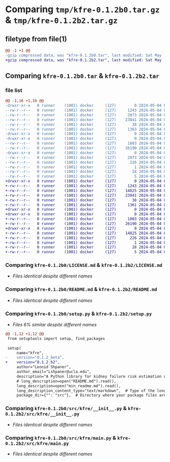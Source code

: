 # Comparing `tmp/kfre-0.1.2b0.tar.gz` & `tmp/kfre-0.1.2b2.tar.gz`

## filetype from file(1)

```diff
@@ -1 +1 @@
-gzip compressed data, was "kfre-0.1.2b0.tar", last modified: Sat May  4 06:22:36 2024, max compression
+gzip compressed data, was "kfre-0.1.2b2.tar", last modified: Sat May  4 06:47:22 2024, max compression
```

## Comparing `kfre-0.1.2b0.tar` & `kfre-0.1.2b2.tar`

### file list

```diff
@@ -1,16 +1,16 @@
-drwxr-xr-x   0 runner    (1001) docker     (127)        0 2024-05-04 06:22:36.505899 kfre-0.1.2b0/
--rw-r--r--   0 runner    (1001) docker     (127)     1243 2024-05-04 06:22:28.000000 kfre-0.1.2b0/LICENSE.md
--rw-r--r--   0 runner    (1001) docker     (127)     2073 2024-05-04 06:22:36.505899 kfre-0.1.2b0/PKG-INFO
--rw-r--r--   0 runner    (1001) docker     (127)    23841 2024-05-04 06:22:28.000000 kfre-0.1.2b0/README.md
--rw-r--r--   0 runner    (1001) docker     (127)       38 2024-05-04 06:22:36.505899 kfre-0.1.2b0/setup.cfg
--rw-r--r--   0 runner    (1001) docker     (127)     1363 2024-05-04 06:22:28.000000 kfre-0.1.2b0/setup.py
-drwxr-xr-x   0 runner    (1001) docker     (127)        0 2024-05-04 06:22:36.501899 kfre-0.1.2b0/src/
-drwxr-xr-x   0 runner    (1001) docker     (127)        0 2024-05-04 06:22:36.501899 kfre-0.1.2b0/src/kfre/
--rw-r--r--   0 runner    (1001) docker     (127)     1803 2024-05-04 06:22:28.000000 kfre-0.1.2b0/src/kfre/__init__.py
--rw-r--r--   0 runner    (1001) docker     (127)    26190 2024-05-04 06:22:28.000000 kfre-0.1.2b0/src/kfre/main.py
-drwxr-xr-x   0 runner    (1001) docker     (127)        0 2024-05-04 06:22:36.505899 kfre-0.1.2b0/src/kfre.egg-info/
--rw-r--r--   0 runner    (1001) docker     (127)     2073 2024-05-04 06:22:36.000000 kfre-0.1.2b0/src/kfre.egg-info/PKG-INFO
--rw-r--r--   0 runner    (1001) docker     (127)      226 2024-05-04 06:22:36.000000 kfre-0.1.2b0/src/kfre.egg-info/SOURCES.txt
--rw-r--r--   0 runner    (1001) docker     (127)        1 2024-05-04 06:22:36.000000 kfre-0.1.2b0/src/kfre.egg-info/dependency_links.txt
--rw-r--r--   0 runner    (1001) docker     (127)       28 2024-05-04 06:22:36.000000 kfre-0.1.2b0/src/kfre.egg-info/requires.txt
--rw-r--r--   0 runner    (1001) docker     (127)        5 2024-05-04 06:22:36.000000 kfre-0.1.2b0/src/kfre.egg-info/top_level.txt
+drwxr-xr-x   0 runner    (1001) docker     (127)        0 2024-05-04 06:47:22.299038 kfre-0.1.2b2/
+-rw-r--r--   0 runner    (1001) docker     (127)     1243 2024-05-04 06:47:14.000000 kfre-0.1.2b2/LICENSE.md
+-rw-r--r--   0 runner    (1001) docker     (127)    14825 2024-05-04 06:47:22.299038 kfre-0.1.2b2/PKG-INFO
+-rw-r--r--   0 runner    (1001) docker     (127)    23841 2024-05-04 06:47:14.000000 kfre-0.1.2b2/README.md
+-rw-r--r--   0 runner    (1001) docker     (127)       38 2024-05-04 06:47:22.299038 kfre-0.1.2b2/setup.cfg
+-rw-r--r--   0 runner    (1001) docker     (127)     1361 2024-05-04 06:47:14.000000 kfre-0.1.2b2/setup.py
+drwxr-xr-x   0 runner    (1001) docker     (127)        0 2024-05-04 06:47:22.295038 kfre-0.1.2b2/src/
+drwxr-xr-x   0 runner    (1001) docker     (127)        0 2024-05-04 06:47:22.295038 kfre-0.1.2b2/src/kfre/
+-rw-r--r--   0 runner    (1001) docker     (127)     1803 2024-05-04 06:47:14.000000 kfre-0.1.2b2/src/kfre/__init__.py
+-rw-r--r--   0 runner    (1001) docker     (127)    26190 2024-05-04 06:47:14.000000 kfre-0.1.2b2/src/kfre/main.py
+drwxr-xr-x   0 runner    (1001) docker     (127)        0 2024-05-04 06:47:22.295038 kfre-0.1.2b2/src/kfre.egg-info/
+-rw-r--r--   0 runner    (1001) docker     (127)    14825 2024-05-04 06:47:22.000000 kfre-0.1.2b2/src/kfre.egg-info/PKG-INFO
+-rw-r--r--   0 runner    (1001) docker     (127)      226 2024-05-04 06:47:22.000000 kfre-0.1.2b2/src/kfre.egg-info/SOURCES.txt
+-rw-r--r--   0 runner    (1001) docker     (127)        1 2024-05-04 06:47:22.000000 kfre-0.1.2b2/src/kfre.egg-info/dependency_links.txt
+-rw-r--r--   0 runner    (1001) docker     (127)       28 2024-05-04 06:47:22.000000 kfre-0.1.2b2/src/kfre.egg-info/requires.txt
+-rw-r--r--   0 runner    (1001) docker     (127)        5 2024-05-04 06:47:22.000000 kfre-0.1.2b2/src/kfre.egg-info/top_level.txt
```

### Comparing `kfre-0.1.2b0/LICENSE.md` & `kfre-0.1.2b2/LICENSE.md`

 * *Files identical despite different names*

### Comparing `kfre-0.1.2b0/README.md` & `kfre-0.1.2b2/README.md`

 * *Files identical despite different names*

### Comparing `kfre-0.1.2b0/setup.py` & `kfre-0.1.2b2/setup.py`

 * *Files 6% similar despite different names*

```diff
@@ -1,12 +1,12 @@
 from setuptools import setup, find_packages
 
 setup(
     name="kfre",
-    version="0.1.2_beta",
+    version="0.1.2_b2",
     author="Leonid Shpaner",
     author_email="Lshpaner@ucla.edu",
     description="A Python library for kidney failure risk estimation using Tangri's KFRE model",
     # long_description=open("README.md").read(),
     long_description=open("min_readme.md").read(),
     long_description_content_type="text/markdown",  # Type of the long description
     package_dir={"": "src"},  # Directory where your package files are located
```

### Comparing `kfre-0.1.2b0/src/kfre/__init__.py` & `kfre-0.1.2b2/src/kfre/__init__.py`

 * *Files identical despite different names*

### Comparing `kfre-0.1.2b0/src/kfre/main.py` & `kfre-0.1.2b2/src/kfre/main.py`

 * *Files identical despite different names*

